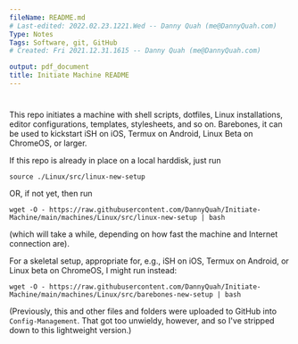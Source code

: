 ```yaml
---
fileName: README.md
# Last-edited: 2022.02.23.1221.Wed -- Danny Quah (me@DannyQuah.com)
Type: Notes
Tags: Software, git, GitHub
# Created: Fri 2021.12.31.1615 -- Danny Quah (me@DannyQuah.com)

output: pdf_document
title: Initiate Machine README
---
```

# 
This repo initiates a machine with shell scripts, dotfiles, Linux installations, editor configurations, templates, stylesheets, and so on.  Barebones, it can be used to kickstart iSH on iOS, Termux on Android, Linux Beta on ChromeOS, or larger.

If this repo is already in place on a local harddisk, just run

```
source ./Linux/src/linux-new-setup
```

OR, if not yet, then run

```
wget -O - https://raw.githubusercontent.com/DannyQuah/Initiate-Machine/main/machines/Linux/src/linux-new-setup | bash
```

(which will take a while, depending on how fast the machine and Internet connection are).  

For a skeletal setup, appropriate for, e.g., iSH on iOS, Termux on Android, or Linux beta on ChromeOS, I might run instead:

```
wget -O - https://raw.githubusercontent.com/DannyQuah/Initiate-Machine/main/machines/Linux/src/barebones-new-setup | bash
```

(Previously, this and other files and folders were uploaded to GitHub into `Config-Management`.  That got too unwieldy, however, and so I've stripped down to this lightweight version.)

<!---
   Invisible section: README.md
-->

